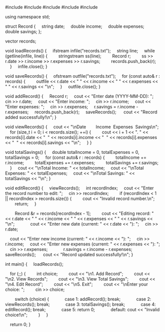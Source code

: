 #include <iostream>
#include <vector>
#include <fstream>
#include <sstream>
#include <string>

using namespace std;

struct Record {
    string date;
    double income;
    double expenses;
    double savings;
};

vector<Record> records;

void loadRecords() {
    ifstream infile("records.txt");
    string line;
    while (getline(infile, line)) {
        stringstream ss(line);
        Record r;
        ss >> r.date >> r.income >> r.expenses >> r.savings;
        records.push_back(r);
    }
    infile.close();
}

void saveRecords() {
    ofstream outfile("records.txt");
    for (const auto& r : records) {
        outfile << r.date << " " << r.income << " " << r.expenses << " " << r.savings << "\n";
    }
    outfile.close();
}

void addRecord() {
    Record r;
    cout << "Enter date (YYYY-MM-DD): ";
    cin >> r.date;
    cout << "Enter income: ";
    cin >> r.income;
    cout << "Enter expenses: ";
    cin >> r.expenses;
    r.savings = r.income - r.expenses;
    records.push_back(r);
    saveRecords();  
    cout << "Record added successfully!\n";
}

void viewRecords() {
    cout << "\nDate        Income  Expenses  Savings\n";
    for (size_t i = 0; i < records.size(); ++i) {
        cout << i + 1 << ". " << records[i].date << "  " << records[i].income << "  " << records[i].expenses << "  " << records[i].savings << "\n";
    }
}

void totalSavings() {
    double totalIncome = 0, totalExpenses = 0, totalSavings = 0;
    for (const auto& r : records) {
        totalIncome += r.income;
        totalExpenses += r.expenses;
        totalSavings += r.savings;
    }
    cout << "\nTotal Income: " << totalIncome;
    cout << "\nTotal Expenses: " << totalExpenses;
    cout << "\nTotal Savings: " << totalSavings << "\n";
}

void editRecord() {
    viewRecords();
    int recordIndex;
    cout << "Enter the record number to edit: ";
    cin >> recordIndex;
    
    if (recordIndex < 1 || recordIndex > records.size()) {
        cout << "Invalid record number.\n";
        return;
    }

    
    Record &r = records[recordIndex - 1];
    
    cout << "Editing record: " << r.date << " " << r.income << " " << r.expenses << " " << r.savings << "\n";
    
    
    cout << "Enter new date (current: " << r.date << "): ";
    cin >> r.date;
    

    cout << "Enter new income (current: " << r.income << "): ";
    cin >> r.income;
    cout << "Enter new expenses (current: " << r.expenses << "): ";
    cin >> r.expenses;
    
    
    r.savings = r.income - r.expenses;  
    saveRecords();  
    cout << "Record updated successfully!\n";
}

int main() {
    loadRecords();  

    for (;;) {
        int choice;
        cout << "\n1. Add Record";
        cout << "\n2. View Records";
        cout << "\n3. View Total Savings";
        cout << "\n4. Edit Record";
        cout << "\n5. Exit";
        cout << "\nEnter your choice: ";
        cin >> choice;

        switch (choice) {
            case 1: addRecord(); break;
            case 2: viewRecords(); break;
            case 3: totalSavings(); break;
            case 4: editRecord(); break;
            case 5: return 0;
            default: cout << "Invalid choice!\n";
        }
    }

    return 0;
}